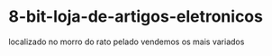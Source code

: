 # 8-bit-loja-de-artigos-eletronicos 
localizado no morro do rato pelado 
vendemos os mais variados 

